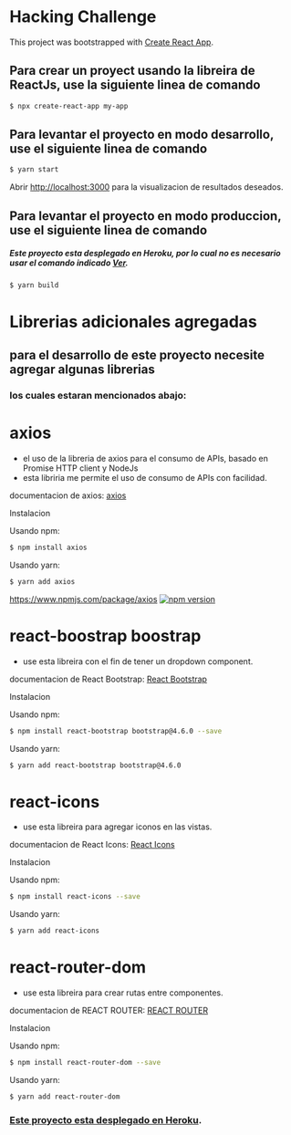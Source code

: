 # Hacking Challenge

This project was bootstrapped with [Create React App](https://github.com/facebook/create-react-app).

## Para crear un proyect usando la libreira de ReactJs, use la siguiente linea de comando

```bash
$ npx create-react-app my-app
```

## Para levantar el proyecto en modo desarrollo, use el siguiente linea de comando

```bash
$ yarn start
```

Abrir [http://localhost:3000](http://localhost:3000) para la visualizacion de resultados deseados.

## Para levantar el proyecto en modo produccion, use el siguiente linea de comando
##### Este proyecto esta desplegado en Heroku, por lo cual no es necesario usar el comando indicado [Ver](https://hacking-challenge-rimac-2021.herokuapp.com/).
 


```bash
$ yarn build
```

# Librerias adicionales agregadas

## para el desarrollo de este proyecto necesite agregar algunas librerias
### los cuales estaran mencionados abajo:

# axios

- el uso de la libreria de axios para el consumo de APIs, basado en Promise HTTP client y NodeJs
- esta libriria me permite el uso de consumo de APIs con facilidad.

documentacion de axios: [axios](https://axios-http.com/)

Instalacion

Usando npm:

```bash
$ npm install axios
```

Usando yarn:

```bash
$ yarn add axios
```

https://www.npmjs.com/package/axios
[![npm version](https://img.shields.io/npm/v/axios.svg?style=flat-square)](https://www.npmjs.org/package/axios)



# react-boostrap boostrap

- use esta libreira con el fin de tener un dropdown component.

documentacion de React Bootstrap: [React Bootstrap](https://react-bootstrap.github.io/getting-started/introduction)

Instalacion

Usando npm:

```bash
$ npm install react-bootstrap bootstrap@4.6.0 --save
```

Usando yarn:

```bash
$ yarn add react-bootstrap bootstrap@4.6.0
```


# react-icons

- use esta libreira para agregar iconos en las vistas.

documentacion de React Icons: [React Icons](https://react-icons.github.io/react-icons/)

Instalacion

Usando npm:

```bash
$ npm install react-icons --save
```

Usando yarn:

```bash
$ yarn add react-icons
```


# react-router-dom

- use esta libreira para crear rutas entre componentes.

documentacion de REACT ROUTER: [REACT ROUTER](https://reactrouter.com/web/guides/quick-start)

Instalacion

Usando npm:

```bash
$ npm install react-router-dom --save
```

Usando yarn:

```bash
$ yarn add react-router-dom
```

### [Este proyecto esta desplegado en Heroku](https://hacking-challenge-2021.herokuapp.com/).
